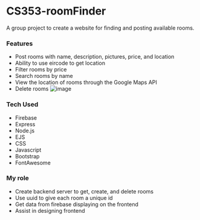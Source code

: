# CS353-roomFinder

A group project to create a website for finding and posting available rooms.

### Features
* Post rooms with name, description, pictures, price, and location
* Ability to use eircode to get location
* Filter rooms by price
* Search rooms by name
* View the location of rooms through the Google Maps API
* Delete rooms
![image](https://user-images.githubusercontent.com/25159545/229938249-43b95e76-30fc-4b17-a7f3-d8aec8e02825.png)

### Tech Used
* Firebase
* Express
* Node.js
* EJS
* CSS
* Javascript
* Bootstrap
* FontAwesome


### My role
* Create backend server to get, create, and delete rooms
* Use uuid to give each room a unique id
* Get data from firebase displaying on the frontend
* Assist in designing frontend
